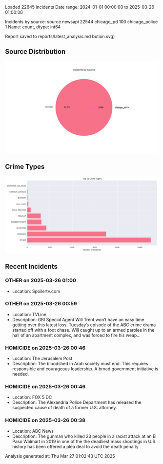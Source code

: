
Loaded 22645 incidents
Date range: 2024-01-01 00:00:00 to 2025-03-26 01:00:00

Incidents by source:
source
newsapi           22544
chicago_pd          100
chicago_police        1
Name: count, dtype: int64

Report saved to reports/latest_analysis.md
bution.svg)

## Source Distribution
![Source Distribution](images/source_distribution.svg)

## Crime Types
![Crime Types](images/crime_types.svg)

## Recent Incidents

### OTHER on 2025-03-26 01:00
- Location: Spoilertv.com


### OTHER on 2025-03-26 00:59
- Location: TVLine
- Description: GBI Special Agent Will Trent won’t have an easy time getting over this latest loss. Tuesday’s episode of the ABC crime drama started off with a foot chase. Will caught up to an armed parolee in the hall of an apartment complex, and was forced to fire his weap…


### HOMICIDE on 2025-03-26 00:46
- Location: The Jerusalem Post
- Description: The bloodshed in Arab society must end. This requires responsible and courageous leadership. A broad government initiative is needed.


### HOMICIDE on 2025-03-26 00:46
- Location: FOX 5 DC
- Description: The Alexandria Police Department has released the suspected cause of death of a former U.S. attorney.


### HOMICIDE on 2025-03-26 00:38
- Location: ABC News
- Description: The gunman who killed 23 people in a racist attack at an El Paso Walmart in 2019 in one of the the deadliest mass shootings in U.S. history has been offered a plea deal to avoid the death penalty

Analysis generated at: Thu Mar 27 01:02:43 UTC 2025
